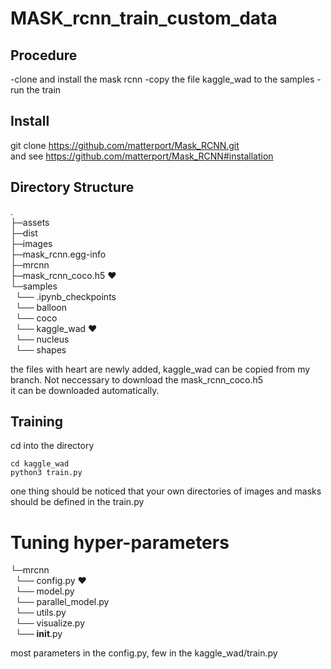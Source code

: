 # MASK_rcnn_train_custom_data
## Procedure
-clone and install the mask rcnn
-copy the file kaggle_wad to the samples
-run the train

## Install
git clone https://github.com/matterport/Mask_RCNN.git <br />
and see https://github.com/matterport/Mask_RCNN#installation
## Directory Structure
.<br />
├─assets<br />
├─dist<br />
├─images<br />
├─mask_rcnn.egg-info<br />
├─mrcnn<br />
├─mask_rcnn_coco.h5 :heart: <br />
└─samples<br />
&nbsp;   └── .ipynb_checkpoints<br />
&nbsp;    └── balloon<br />
&nbsp;    └── coco<br />
&nbsp;    └── kaggle_wad :heart: <br />
&nbsp;    └── nucleus<br />
&nbsp;    └── shapes<br />

the files with heart are newly added, kaggle_wad can be copied from my branch. Not neccessary to download the mask_rcnn_coco.h5<br />
it can be downloaded automatically.

## Training
cd into the directory<br />
```
cd kaggle_wad
python3 train.py
```
one thing should be noticed that your own directories of images and masks should be defined in the train.py

# Tuning hyper-parameters
 └─mrcnn <br />
&nbsp;   └── config.py :heart: <br />
&nbsp;    └── model.py<br />
&nbsp;    └── parallel_model.py<br />
&nbsp;    └── utils.py <br />
&nbsp;    └── visualize.py <br />
&nbsp;    └── __init__.py<br />

most parameters in the config.py, few in the kaggle_wad/train.py
